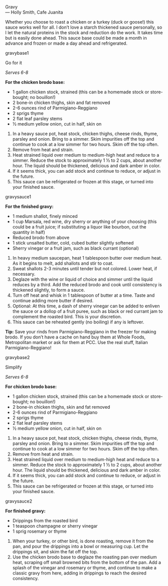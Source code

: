 <div class="title">Gravy</div>
<div class="credit">— Holly Smith, Cafe Juanita</div>

Whether you choose to roast a chicken or a turkey (duck or goose!) this sauce works well for all.  I don’t love a starch thickened sauce personally, so I let the natural proteins in the stock and reduction do the work. It takes time but is easily done ahead. This sauce base could be made a month in advance and frozen or made a day ahead and refrigerated.

gravybase1

Go for it

<em>Serves 6-8</em>
 
<strong>For the chicken brodo base:</strong>
<ul>
  <li>1 gallon chicken stock, strained (this can be a homemade stock or store-bought; no bouillon!)
  <li>2 bone-in chicken thighs, skin and fat removed
  <li>2-6 ounces rind of Parmigiano-Reggiano
  <li>2 sprigs thyme
  <li>2 flat leaf parsley stems
  <li>½ medium yellow onion, cut in half, skin on
</ul>
 
<ol>
  <li>In a heavy sauce pot, heat stock, chicken thighs, cheese rinds, thyme, parsley and onion. Bring to a simmer. Skim impurities off the top and continue to cook at a low simmer for two hours. Skim off the top often.
  <li>Remove from heat and strain.  
  <li>Heat strained liquid over medium to medium-high heat and reduce to a simmer. Reduce the stock to approximately 1 ½  to 2 cups, about another hour. The liquid should be thickened, delicious and dark amber in color.
  <li>If it seems thick, you can add stock and continue to reduce, or adjust in the future. 
  <li>This sauce can be refrigerated or frozen at this stage, or turned into your finished sauce.
</ol>

gravysauce1
 
<strong>For the finished gravy:</strong>
<ul>
  <li>1 medium shallot, finely minced
  <li>1 cup Marsala, red wine, dry sherry or anything of your choosing (this could be a fruit juice; if substituting a liquor like bourbon, cut the quantity in half)
  <li>Reduced brodo from above
  <li>1 stick unsalted butter, cold, cubed butter slightly softened
  <li>Sherry vinegar or a fruit jam, such as black currant (optional)
</ul>
 
<ol>
  <li>In heavy medium saucepan, heat 1 tablespoon butter over medium heat. As it begins to melt, add shallots and stir to coat. 
  <li>Sweat shallots 2-3 minutes until tender but not colored. Lower heat, if necessary.
  <li>Deglaze with the wine or liquid of choice and simmer until the liquid reduces by a third. Add the reduced brodo and cook until consistency is thickened slightly, to form a sauce.
  <li>Turn off heat and whisk in 1 tablespoon of butter at a time. Taste and continue adding more butter if desired.
  <li>Optional: At this time, a dash of sherry vinegar can be added to enliven the sauce or a dollop of a fruit puree, such as black or red currant jam to complement the roasted bird. This is your discretion. 
  <li>This sauce can be reheated gently (no boiling) if any is leftover.
</ol>

<strong>Tip:</strong> Save your rinds from Parmigiano-Reggiano in the freezer for making brodo. If you don’t have a cache on hand buy them at Whole Foods, Metropolitan market or ask for them at PCC. Use the real stuff, Italian Parmigiano-Reggiano!

gravybase2

Simplify

<em>Serves 6-8</em>

<strong>For chicken brodo base:</strong>
<ul>
  <li>1 gallon chicken stock, strained (this can be a homemade stock or store-bought; no bouillon!)
  <li>2 bone-in chicken thighs, skin and fat removed
  <li>2-6 ounces rind of Parmigiano-Reggiano
  <li>2 sprigs thyme
  <li>2 flat leaf parsley stems
  <li>½ medium yellow onion, cut in half, skin on
</ul>
 
<ol>
  <li>In a heavy sauce pot, heat stock, chicken thighs, cheese rinds, thyme, parsley and onion. Bring to a simmer. Skim impurities off the top and continue to cook at a low simmer for two hours. Skim off the top often.
  <li>Remove from heat and strain.  
  <li>Heat strained liquid over medium to medium-high heat and reduce to a simmer. Reduce the stock to approximately 1 ½  to 2 cups, about another hour. The liquid should be thickened, delicious and dark amber in color.
  <li>If it seems thick, you can add stock and continue to reduce, or adjust in the future. 
  <li>This sauce can be refrigerated or frozen at this stage, or turned into your finished sauce.
</ol>

gravysauce2

<strong>For finished gravy:</strong>
<ul>
  <li>Drippings from the roasted bird
  <li>1 teaspoon champagne or sherry vinegar
  <li>1 sprig rosemary or thyme
</ul>

<ol>
  <li>When your turkey, or other bird, is done roasting, remove it from the pan, and pour the drippings into a bowl or measuring cup. Let the drippings sit, and skim the fat off the top. 
  <li>Use the chicken brodo base to deglaze the roasting pan over medium heat, scraping off small browned bits from the bottom of the pan. Add a splash of the vinegar and rosemary or thyme, and continue to make a classic gravy from here, adding in drippings to reach the desired consistency. 
</ol>